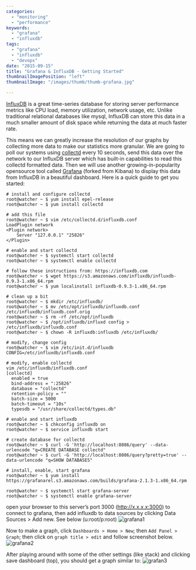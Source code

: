 ```yaml
---
categories:
  - "monitoring"
  - "performance"
keywords:
  - "grafana"
  - "influxdb"
tags:
  - "grafana"
  - "influxdb"
  - "devops"
date: "2015-09-15"
title: "Grafana & InfluxDB - Getting Started"
thumbnailImagePosition: "left"
thumbnailImage: "/images/thumb/thumb-grafana.jpg"

---
```


[InfluxDB](https://influxdata.com/) is a great time-series database for storing server performance metrics like CPU load, memory utilization, network usage, etc. Unlike traditional relational databases like mysql, InfluxDB can store this data in a much smaller amount of disk space while returning the data at much faster rate.
<!--more-->

This means we can greatly increase the resolution of our graphs by collecting more data to make our statistics more granular. We are going to poll our systems using [collectd](https://collectd.org/) every 10 seconds, send this data over the network to our InfluxDB server which has built-in capabilities to read this collectd formatted data. Then we will use another growing-in-popularity opensource tool called [Grafana](http://grafana.org/) (forked from Kibana) to display this data from InfluxDB in a beautiful dashboard. Here is a quick guide to get you started:

```
# install and configure collectd
root@watcher ~ $ yum install epel-release
root@watcher ~ $ yum install collectd

# add this file
root@watcher ~ $ vim /etc/collectd.d/influxdb.conf
LoadPlugin network
<Plugin network>
	Server "127.0.0.1" "25826"
</Plugin>

# enable and start collectd
root@watcher ~ $ systemctl start collectd
root@watcher ~ $ systemctl enable collectd

# follow these instructions from: https://influxdb.com
root@watcher ~ $ wget https://s3.amazonaws.com/influxdb/influxdb-0.9.3-1.x86_64.rpm
root@watcher ~ $ yum localinstall influxdb-0.9.3-1.x86_64.rpm

# clean up a bit
root@watcher ~ $ mkdir /etc/influxdb/
root@watcher ~ $ mv /etc/opt/influxdb/influxdb.conf /etc/influxdb/influxdb.conf.orig
root@watcher ~ $ rm -rf /etc/opt/influxdb
root@watcher ~ $ /opt/influxdb/influxd config > /etc/influxdb/influxdb.conf
root@watcher ~ $ chown -R influxdb:influxdb /etc/influxdb/

# modify, change config
root@watcher ~ $ vim /etc/init.d/influxdb
CONFIG=/etc/influxdb/influxdb.conf

# modify, enable collectd
vim /etc/influxdb/influxdb.conf
[collectd]
  enabled = true
  bind-address = ":25826"
  database = "collectd"
  retention-policy = ""
  batch-size = 5000
  batch-timeout = "10s"
  typesdb = "/usr/share/collectd/types.db"

# enable and start influxdb
root@watcher ~ $ chkconfig influxdb on
root@watcher ~ $ service influxdb start

# create database for collectd
root@watcher ~ $ curl -G 'http://localhost:8086/query' --data-urlencode "q=CREATE DATABASE collectd"
root@watcher ~ $ curl -G 'http://localhost:8086/query?pretty=true' --data-urlencode "q=SHOW DATABASES"

# install, enable, start grafana
root@watcher ~ $ yum install https://grafanarel.s3.amazonaws.com/builds/grafana-2.1.3-1.x86_64.rpm

root@watcher ~ $ systemctl start grafana-server
root@watcher ~ $ systemctl enable grafana-server
```

open your browser to this server’s port 3000 (http://x.x.x.x:3000) to connect to grafana, then add influxdb to data sources by clicking Data Sources > Add new. See below (u:root/p:root)
![grafana1](/images/posts/grafana-config-1.png)

Now to make a graph, click `Dashboards > Home > New`; then `Add Panel > Graph`; then click on `graph title > edit` and follow screenshot below.
![grafana2](/images/posts/grafana-config-2.png)

After playing around with some of the other settings (like stack) and clicking save dashboard (top), you should get a graph similar to:
![grafan3](/images/posts/grafana-graph-1.png)
